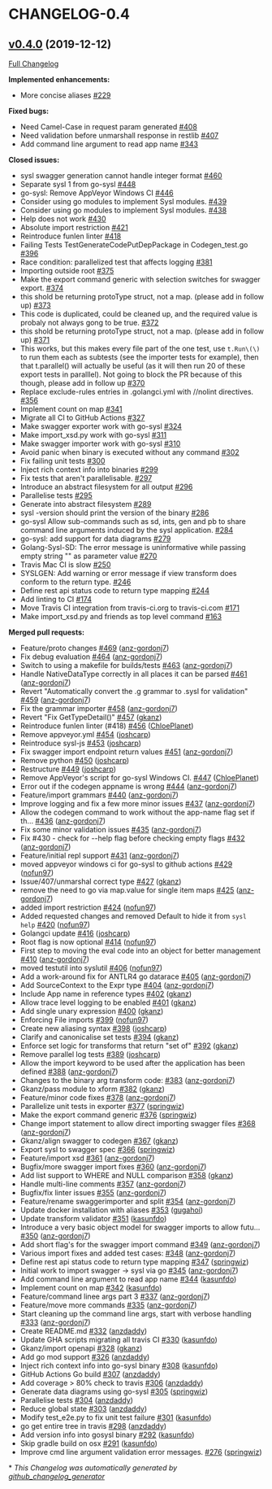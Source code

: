 # CHANGELOG-0.4

## [v0.4.0](https://github.com/joshcarp/sysl-printing/tree/v0.4.0) (2019-12-12)

[Full Changelog](https://github.com/joshcarp/sysl-printing/compare/v0.3.0...v0.4.0)

**Implemented enhancements:**

- More concise aliases [\#229](https://github.com/joshcarp/sysl-printing/issues/229)

**Fixed bugs:**

- Need Camel-Case in request param generated [\#408](https://github.com/joshcarp/sysl-printing/issues/408)
- Need validation before unmarshall response in restlib [\#407](https://github.com/joshcarp/sysl-printing/issues/407)
- Add command line argument to read app name [\#343](https://github.com/joshcarp/sysl-printing/issues/343)

**Closed issues:**

- sysl swagger generation cannot handle integer format [\#460](https://github.com/joshcarp/sysl-printing/issues/460)
- Separate sysl 1 from go-sysl  [\#448](https://github.com/joshcarp/sysl-printing/issues/448)
- go-sysl: Remove AppVeyor Windows CI [\#446](https://github.com/joshcarp/sysl-printing/issues/446)
- Consider using go modules to implement Sysl modules. [\#439](https://github.com/joshcarp/sysl-printing/issues/439)
- Consider using go modules to implement Sysl modules. [\#438](https://github.com/joshcarp/sysl-printing/issues/438)
- Help does not work [\#430](https://github.com/joshcarp/sysl-printing/issues/430)
- Absolute import restriction [\#421](https://github.com/joshcarp/sysl-printing/issues/421)
- Reintroduce funlen linter [\#418](https://github.com/joshcarp/sysl-printing/issues/418)
- Failing Tests TestGenerateCodePutDepPackage in Codegen\_test.go [\#396](https://github.com/joshcarp/sysl-printing/issues/396)
- Race condition: parallelized test that affects logging [\#381](https://github.com/joshcarp/sysl-printing/issues/381)
- Importing outside root [\#375](https://github.com/joshcarp/sysl-printing/issues/375)
- Make the export command generic with selection switches for swagger export. [\#374](https://github.com/joshcarp/sysl-printing/issues/374)
- this shold be returning protoType struct, not a map. \(please add in follow up\) [\#373](https://github.com/joshcarp/sysl-printing/issues/373)
- This code is duplicated, could be cleaned up, and the required value is probaly not always gong to be true. [\#372](https://github.com/joshcarp/sysl-printing/issues/372)
- this shold be returning protoType struct, not a map. \(please add in follow up\) [\#371](https://github.com/joshcarp/sysl-printing/issues/371)
- This works, but this makes every file part of the one test, use `t.Run\(\)` to run them each as subtests \(see the importer tests for example\), then that t.parallel\(\) will actually be useful \(as it will then run 20 of these export tests in paralllel\). Not going to block the PR because of this though, please add in follow up [\#370](https://github.com/joshcarp/sysl-printing/issues/370)
- Replace exclude-rules entries in .golangci.yml with //nolint directives. [\#356](https://github.com/joshcarp/sysl-printing/issues/356)
- Implement count on map [\#341](https://github.com/joshcarp/sysl-printing/issues/341)
- Migrate all CI to GitHub Actions [\#327](https://github.com/joshcarp/sysl-printing/issues/327)
- Make swagger exporter work with go-sysl [\#324](https://github.com/joshcarp/sysl-printing/issues/324)
- Make import\_xsd.py work with go-sysl [\#311](https://github.com/joshcarp/sysl-printing/issues/311)
- Make swagger importer work with go-sysl [\#310](https://github.com/joshcarp/sysl-printing/issues/310)
- Avoid panic when binary is executed without any command [\#302](https://github.com/joshcarp/sysl-printing/issues/302)
- Fix failing unit tests [\#300](https://github.com/joshcarp/sysl-printing/issues/300)
- Inject rich context info into binaries [\#299](https://github.com/joshcarp/sysl-printing/issues/299)
- Fix tests that aren't parallelisable. [\#297](https://github.com/joshcarp/sysl-printing/issues/297)
- Introduce an abstract filesystem for all output [\#296](https://github.com/joshcarp/sysl-printing/issues/296)
- Parallelise tests [\#295](https://github.com/joshcarp/sysl-printing/issues/295)
- Generate into abstract filesystem [\#289](https://github.com/joshcarp/sysl-printing/issues/289)
- sysl -version should print the version of the binary [\#286](https://github.com/joshcarp/sysl-printing/issues/286)
- go-sysl Allow sub-commands such as sd, ints, gen and pb to share command line arguments induced by the sysl application. [\#284](https://github.com/joshcarp/sysl-printing/issues/284)
- go-sysl: add support for data diagrams [\#279](https://github.com/joshcarp/sysl-printing/issues/279)
- Golang-Sysl-SD: The error message is uninformative while passing empty string "" as parameter value [\#270](https://github.com/joshcarp/sysl-printing/issues/270)
- Travis Mac CI is slow [\#250](https://github.com/joshcarp/sysl-printing/issues/250)
- SYSLGEN: Add warning or error message if view transform does conform to the return type. [\#246](https://github.com/joshcarp/sysl-printing/issues/246)
- Define rest api status code to return type mapping [\#244](https://github.com/joshcarp/sysl-printing/issues/244)
- Add linting to CI [\#174](https://github.com/joshcarp/sysl-printing/issues/174)
- Move Travis CI integration from travis-ci.org to travis-ci.com [\#171](https://github.com/joshcarp/sysl-printing/issues/171)
- Make import\_xsd.py and friends as top level command [\#163](https://github.com/joshcarp/sysl-printing/issues/163)

**Merged pull requests:**

- Feature/proto changes [\#469](https://github.com/joshcarp/sysl-printing/pull/469) ([anz-gordonj7](https://github.com/anz-gordonj7))
- Fix debug evaluation [\#464](https://github.com/joshcarp/sysl-printing/pull/464) ([anz-gordonj7](https://github.com/anz-gordonj7))
- Switch to using a makefile for builds/tests [\#463](https://github.com/joshcarp/sysl-printing/pull/463) ([anz-gordonj7](https://github.com/anz-gordonj7))
- Handle NativeDataType correctly in all places it can be parsed [\#461](https://github.com/joshcarp/sysl-printing/pull/461) ([anz-gordonj7](https://github.com/anz-gordonj7))
- Revert "Automatically convert the .g grammar to .sysl for validation" [\#459](https://github.com/joshcarp/sysl-printing/pull/459) ([anz-gordonj7](https://github.com/anz-gordonj7))
- Fix the grammar importer [\#458](https://github.com/joshcarp/sysl-printing/pull/458) ([anz-gordonj7](https://github.com/anz-gordonj7))
- Revert "Fix GetTypeDetail\(\)" [\#457](https://github.com/joshcarp/sysl-printing/pull/457) ([gkanz](https://github.com/gkanz))
- Reintroduce funlen linter \(\#418\) [\#456](https://github.com/joshcarp/sysl-printing/pull/456) ([ChloePlanet](https://github.com/ChloePlanet))
- Remove appveyor.yml [\#454](https://github.com/joshcarp/sysl-printing/pull/454) ([joshcarp](https://github.com/joshcarp))
- Reintroduce sysl-js [\#453](https://github.com/joshcarp/sysl-printing/pull/453) ([joshcarp](https://github.com/joshcarp))
- Fix swagger import endpoint return values [\#451](https://github.com/joshcarp/sysl-printing/pull/451) ([anz-gordonj7](https://github.com/anz-gordonj7))
- Remove python [\#450](https://github.com/joshcarp/sysl-printing/pull/450) ([joshcarp](https://github.com/joshcarp))
- Restructure [\#449](https://github.com/joshcarp/sysl-printing/pull/449) ([joshcarp](https://github.com/joshcarp))
- Remove AppVeyor's script for go-sysl Windows CI. [\#447](https://github.com/joshcarp/sysl-printing/pull/447) ([ChloePlanet](https://github.com/ChloePlanet))
- Error out if the codegen appname is wrong [\#444](https://github.com/joshcarp/sysl-printing/pull/444) ([anz-gordonj7](https://github.com/anz-gordonj7))
- Feature/import grammars [\#440](https://github.com/joshcarp/sysl-printing/pull/440) ([anz-gordonj7](https://github.com/anz-gordonj7))
- Improve logging and fix a few more minor issues [\#437](https://github.com/joshcarp/sysl-printing/pull/437) ([anz-gordonj7](https://github.com/anz-gordonj7))
- Allow the codegen command to work without the app-name flag set if th… [\#436](https://github.com/joshcarp/sysl-printing/pull/436) ([anz-gordonj7](https://github.com/anz-gordonj7))
- Fix some minor validation issues [\#435](https://github.com/joshcarp/sysl-printing/pull/435) ([anz-gordonj7](https://github.com/anz-gordonj7))
- Fix \#430 - check for --help flag before checking empty flags [\#432](https://github.com/joshcarp/sysl-printing/pull/432) ([anz-gordonj7](https://github.com/anz-gordonj7))
- Feature/initial repl support [\#431](https://github.com/joshcarp/sysl-printing/pull/431) ([anz-gordonj7](https://github.com/anz-gordonj7))
- moved appveyor windows ci for go-sysl to github actions [\#429](https://github.com/joshcarp/sysl-printing/pull/429) ([nofun97](https://github.com/nofun97))
- Issue/407/unmarshal correct type [\#427](https://github.com/joshcarp/sysl-printing/pull/427) ([gkanz](https://github.com/gkanz))
- remove the need to go via map.value for single item maps [\#425](https://github.com/joshcarp/sysl-printing/pull/425) ([anz-gordonj7](https://github.com/anz-gordonj7))
- added import restriction [\#424](https://github.com/joshcarp/sysl-printing/pull/424) ([nofun97](https://github.com/nofun97))
- Added requested changes and removed Default to hide it from `sysl help` [\#420](https://github.com/joshcarp/sysl-printing/pull/420) ([nofun97](https://github.com/nofun97))
- Golangci update [\#416](https://github.com/joshcarp/sysl-printing/pull/416) ([joshcarp](https://github.com/joshcarp))
- Root flag is now optional [\#414](https://github.com/joshcarp/sysl-printing/pull/414) ([nofun97](https://github.com/nofun97))
- First step to moving the eval code into an object for better management [\#410](https://github.com/joshcarp/sysl-printing/pull/410) ([anz-gordonj7](https://github.com/anz-gordonj7))
- moved testutil into syslutil [\#406](https://github.com/joshcarp/sysl-printing/pull/406) ([nofun97](https://github.com/nofun97))
- Add a work-around fix for ANTLR4 go datarace [\#405](https://github.com/joshcarp/sysl-printing/pull/405) ([anz-gordonj7](https://github.com/anz-gordonj7))
- Add SourceContext to the Expr type [\#404](https://github.com/joshcarp/sysl-printing/pull/404) ([anz-gordonj7](https://github.com/anz-gordonj7))
- Include App name in reference types [\#402](https://github.com/joshcarp/sysl-printing/pull/402) ([gkanz](https://github.com/gkanz))
- Allow trace level logging to be enabled [\#401](https://github.com/joshcarp/sysl-printing/pull/401) ([gkanz](https://github.com/gkanz))
- Add single unary expression [\#400](https://github.com/joshcarp/sysl-printing/pull/400) ([gkanz](https://github.com/gkanz))
- Enforcing File imports [\#399](https://github.com/joshcarp/sysl-printing/pull/399) ([nofun97](https://github.com/nofun97))
- Create new aliasing syntax [\#398](https://github.com/joshcarp/sysl-printing/pull/398) ([joshcarp](https://github.com/joshcarp))
- Clarify and canonicalise set tests [\#394](https://github.com/joshcarp/sysl-printing/pull/394) ([gkanz](https://github.com/gkanz))
- Enforce set logic for transforms that return "set of" [\#392](https://github.com/joshcarp/sysl-printing/pull/392) ([gkanz](https://github.com/gkanz))
- Remove parallel log tests [\#389](https://github.com/joshcarp/sysl-printing/pull/389) ([joshcarp](https://github.com/joshcarp))
- Allow the import keyword to be used after the application has been defined [\#388](https://github.com/joshcarp/sysl-printing/pull/388) ([anz-gordonj7](https://github.com/anz-gordonj7))
- Changes to the binary arg transform code: [\#383](https://github.com/joshcarp/sysl-printing/pull/383) ([anz-gordonj7](https://github.com/anz-gordonj7))
- Gkanz/pass module to xform [\#382](https://github.com/joshcarp/sysl-printing/pull/382) ([gkanz](https://github.com/gkanz))
- Feature/minor code fixes [\#378](https://github.com/joshcarp/sysl-printing/pull/378) ([anz-gordonj7](https://github.com/anz-gordonj7))
- Parallelize unit tests in exporter [\#377](https://github.com/joshcarp/sysl-printing/pull/377) ([springwiz](https://github.com/springwiz))
- Make the export command generic [\#376](https://github.com/joshcarp/sysl-printing/pull/376) ([springwiz](https://github.com/springwiz))
- Change import statement to allow direct importing swagger files [\#368](https://github.com/joshcarp/sysl-printing/pull/368) ([anz-gordonj7](https://github.com/anz-gordonj7))
- Gkanz/align swagger to codegen [\#367](https://github.com/joshcarp/sysl-printing/pull/367) ([gkanz](https://github.com/gkanz))
- Export sysl to swagger spec [\#366](https://github.com/joshcarp/sysl-printing/pull/366) ([springwiz](https://github.com/springwiz))
- Feature/import xsd [\#361](https://github.com/joshcarp/sysl-printing/pull/361) ([anz-gordonj7](https://github.com/anz-gordonj7))
- Bugfix/more swagger import fixes [\#360](https://github.com/joshcarp/sysl-printing/pull/360) ([anz-gordonj7](https://github.com/anz-gordonj7))
- Add list support to WHERE and NULL comparison [\#358](https://github.com/joshcarp/sysl-printing/pull/358) ([gkanz](https://github.com/gkanz))
- Handle multi-line comments [\#357](https://github.com/joshcarp/sysl-printing/pull/357) ([anz-gordonj7](https://github.com/anz-gordonj7))
- Bugfix/fix linter issues [\#355](https://github.com/joshcarp/sysl-printing/pull/355) ([anz-gordonj7](https://github.com/anz-gordonj7))
- Feature/rename swaggerimporter and split [\#354](https://github.com/joshcarp/sysl-printing/pull/354) ([anz-gordonj7](https://github.com/anz-gordonj7))
- Update docker installation with aliases [\#353](https://github.com/joshcarp/sysl-printing/pull/353) ([gugahoi](https://github.com/gugahoi))
- Update transform validator [\#351](https://github.com/joshcarp/sysl-printing/pull/351) ([kasunfdo](https://github.com/kasunfdo))
- Introduce a very basic object model for swagger imports to allow futu… [\#350](https://github.com/joshcarp/sysl-printing/pull/350) ([anz-gordonj7](https://github.com/anz-gordonj7))
- Add short flag's for the swagger import command [\#349](https://github.com/joshcarp/sysl-printing/pull/349) ([anz-gordonj7](https://github.com/anz-gordonj7))
- Various import fixes and added test cases: [\#348](https://github.com/joshcarp/sysl-printing/pull/348) ([anz-gordonj7](https://github.com/anz-gordonj7))
- Define rest api status code to return type mapping [\#347](https://github.com/joshcarp/sysl-printing/pull/347) ([springwiz](https://github.com/springwiz))
- Initial work to import swagger -\> sysl via go [\#345](https://github.com/joshcarp/sysl-printing/pull/345) ([anz-gordonj7](https://github.com/anz-gordonj7))
- Add command line argument to read app name [\#344](https://github.com/joshcarp/sysl-printing/pull/344) ([kasunfdo](https://github.com/kasunfdo))
- Implement count on map [\#342](https://github.com/joshcarp/sysl-printing/pull/342) ([kasunfdo](https://github.com/kasunfdo))
- Feature/command linee args part 3 [\#337](https://github.com/joshcarp/sysl-printing/pull/337) ([anz-gordonj7](https://github.com/anz-gordonj7))
- Feature/move more commands [\#335](https://github.com/joshcarp/sysl-printing/pull/335) ([anz-gordonj7](https://github.com/anz-gordonj7))
- Start cleaning up the command line args, start with verbose handling [\#333](https://github.com/joshcarp/sysl-printing/pull/333) ([anz-gordonj7](https://github.com/anz-gordonj7))
- Create README.md [\#332](https://github.com/joshcarp/sysl-printing/pull/332) ([anzdaddy](https://github.com/anzdaddy))
- Update GHA scripts migrating all travis CI [\#330](https://github.com/joshcarp/sysl-printing/pull/330) ([kasunfdo](https://github.com/kasunfdo))
- Gkanz/import openapi [\#328](https://github.com/joshcarp/sysl-printing/pull/328) ([gkanz](https://github.com/gkanz))
- Add go mod support [\#326](https://github.com/joshcarp/sysl-printing/pull/326) ([anzdaddy](https://github.com/anzdaddy))
- Inject rich context info into go-sysl binary [\#308](https://github.com/joshcarp/sysl-printing/pull/308) ([kasunfdo](https://github.com/kasunfdo))
- GitHub Actions Go build [\#307](https://github.com/joshcarp/sysl-printing/pull/307) ([anzdaddy](https://github.com/anzdaddy))
- Add coverage \> 80% check to travis [\#306](https://github.com/joshcarp/sysl-printing/pull/306) ([anzdaddy](https://github.com/anzdaddy))
- Generate data diagrams using go-sysl [\#305](https://github.com/joshcarp/sysl-printing/pull/305) ([springwiz](https://github.com/springwiz))
- Parallelise tests [\#304](https://github.com/joshcarp/sysl-printing/pull/304) ([anzdaddy](https://github.com/anzdaddy))
- Reduce global state [\#303](https://github.com/joshcarp/sysl-printing/pull/303) ([anzdaddy](https://github.com/anzdaddy))
- Modify test\_e2e.py to fix unit test failure [\#301](https://github.com/joshcarp/sysl-printing/pull/301) ([kasunfdo](https://github.com/kasunfdo))
- go get entire tree in travis [\#298](https://github.com/joshcarp/sysl-printing/pull/298) ([anzdaddy](https://github.com/anzdaddy))
- Add version info into gosysl binary [\#292](https://github.com/joshcarp/sysl-printing/pull/292) ([kasunfdo](https://github.com/kasunfdo))
- Skip gradle build on osx [\#291](https://github.com/joshcarp/sysl-printing/pull/291) ([kasunfdo](https://github.com/kasunfdo))
- Improve cmd line argument validation error messages. [\#276](https://github.com/joshcarp/sysl-printing/pull/276) ([springwiz](https://github.com/springwiz))



\* *This Changelog was automatically generated by [github_changelog_generator](https://github.com/github-changelog-generator/github-changelog-generator)*
